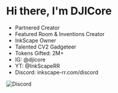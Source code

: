 # Hi there, I'm DJICore

- Partnered Creator
- Featured Room & Inventions Creator
- InkScape Owner
- Talented CV2 Gadgeteer
- Tokens Gifted: 2M+
- IG: @djicore
- YT: @InkScapeRR
- Discord: inkscape-rr.com/discord

![Discord](https://img.shields.io/discord/901287346392162345?style=for-the-badge&logo=discord&label=Discord)
